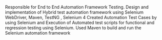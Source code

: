 Responsible for End to End Automation Framework Testing. Design and implementation of Hybrid test automation framework using Selenium WebDriver, Maven, TestNG , Selenium 4 Created Automation Test Cases by using Selenium and Execution of Automated test scripts for functional and regression testing using Selenium. Used Maven to build and run the Selenium automation framework
